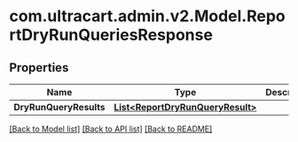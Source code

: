 
# com.ultracart.admin.v2.Model.ReportDryRunQueriesResponse

## Properties

Name | Type | Description | Notes
------------ | ------------- | ------------- | -------------
**DryRunQueryResults** | [**List&lt;ReportDryRunQueryResult&gt;**](ReportDryRunQueryResult.md) |  | [optional] 

[[Back to Model list]](../README.md#documentation-for-models)
[[Back to API list]](../README.md#documentation-for-api-endpoints)
[[Back to README]](../README.md)

